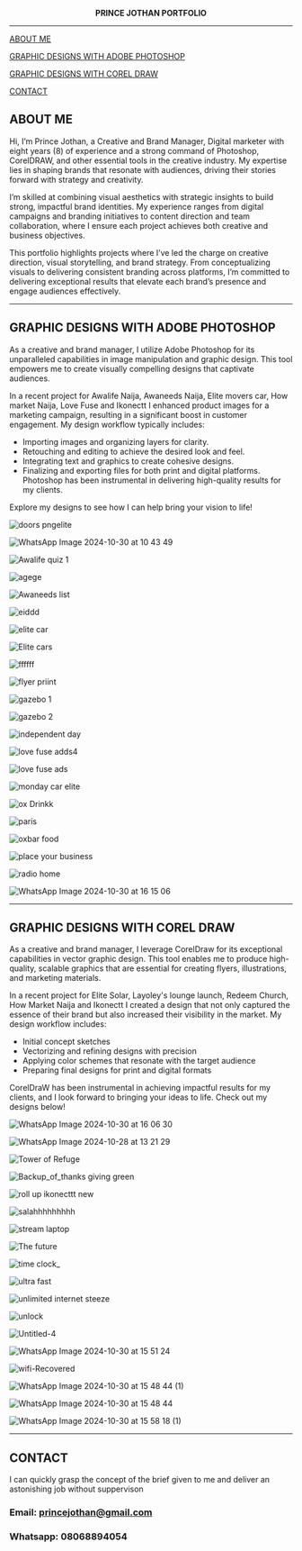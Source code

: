 

<p align="center">
  <strong>PRINCE JOTHAN PORTFOLIO</strong>
</p>

---
[ABOUT ME](#about-me)

[GRAPHIC DESIGNS WITH ADOBE PHOTOSHOP](#graphic-designs-with-adobe-photoshop)

[GRAPHIC DESIGNS WITH COREL DRAW](#graphic-designs-with-corel-draw)

[CONTACT](#contact)

## ABOUT ME
Hi, I’m Prince Jothan, a Creative and Brand Manager, Digital marketer with eight years (8) of experience and a strong command of Photoshop, CorelDRAW, and other essential tools in the creative industry. My expertise lies in shaping brands that resonate with audiences, driving their stories forward with strategy and creativity.

I’m skilled at combining visual aesthetics with strategic insights to build strong, impactful brand identities. My experience ranges from digital campaigns and branding initiatives to content direction and team collaboration, where I ensure each project achieves both creative and business objectives.

This portfolio highlights projects where I’ve led the charge on creative direction, visual storytelling, and brand strategy. From conceptualizing visuals to delivering consistent branding across platforms, I’m committed to delivering exceptional results that elevate each brand’s presence and engage audiences effectively.

---

## GRAPHIC DESIGNS WITH ADOBE PHOTOSHOP
As a creative and brand manager, I utilize Adobe Photoshop for its unparalleled capabilities in image manipulation and graphic design. This tool empowers me to create visually compelling designs that captivate audiences.

In a recent project for Awalife Naija, Awaneeds Naija, Elite movers car, How market Naija, Love Fuse and Ikonectt I enhanced product images for a marketing campaign, resulting in a significant boost in customer engagement. My design workflow typically includes:

- Importing images and organizing layers for clarity.
- Retouching and editing to achieve the desired look and feel.
- Integrating text and graphics to create cohesive designs.
- Finalizing and exporting files for both print and digital platforms.
Photoshop has been instrumental in delivering high-quality results for my clients. 

Explore my designs to see how I can help bring your vision to life!


![doors pngelite](https://github.com/user-attachments/assets/5c6fd958-3523-4ccc-b713-332eefad0a7c)



![WhatsApp Image 2024-10-30 at 10 43 49](https://github.com/user-attachments/assets/794ff924-34ac-41b0-af41-f3ece030cd33)



![Awalife quiz 1](https://github.com/user-attachments/assets/927342b1-70e3-4136-9db2-d9b3194db7a4)


![agege](https://github.com/user-attachments/assets/452abfb9-4263-426a-9915-2d8361b53bb1)


![Awaneeds list](https://github.com/user-attachments/assets/2524ce03-3130-47b1-a21d-6475c7836efd)



![eiddd](https://github.com/user-attachments/assets/11a7a15d-73d3-452f-bae0-4bf460028877)


![elite car](https://github.com/user-attachments/assets/8e6c9136-8919-4bcf-b6b5-e0580f182a9f)


![Elite cars](https://github.com/user-attachments/assets/f642114b-417c-40a3-8680-dcde444b9e72)

![ffffff](https://github.com/user-attachments/assets/e1c5f3d1-f4db-410c-be16-32d1b43d4f9a)


![flyer priint](https://github.com/user-attachments/assets/94d41059-7da6-4eb0-885e-626785fadda5)


![gazebo 1](https://github.com/user-attachments/assets/06b2d161-6116-4f13-bfae-f4a887dafbab)

![gazebo 2](https://github.com/user-attachments/assets/64726098-35c2-4e61-b283-2a369cc5b458)


![independent day](https://github.com/user-attachments/assets/21dbd695-b4b9-48b8-ace5-786e57c59633)



![love fuse adds4](https://github.com/user-attachments/assets/b1279077-def1-4c47-aae1-bb6e6e793b6d)


![love fuse ads](https://github.com/user-attachments/assets/73a48250-336b-4e99-a36c-b4389161c0b1)


![monday car elite](https://github.com/user-attachments/assets/7502c6db-ad0d-423c-b2c5-9fe2d93fcae0)



![ox Drinkk](https://github.com/user-attachments/assets/43027736-62dd-4e28-a5c1-491b4c64b8ec)


![paris](https://github.com/user-attachments/assets/a4e9128a-efba-4fd0-97b3-4977c397b958)



![oxbar food](https://github.com/user-attachments/assets/bd18610e-d3f2-4e66-a46f-b00a3270448c)


![place your business](https://github.com/user-attachments/assets/4fe77725-3c93-43b1-ac37-6ac8d98fd254)


![radio home](https://github.com/user-attachments/assets/3b5b7fa9-10dc-41f8-b8a3-7b15dfeb9a0d)


![WhatsApp Image 2024-10-30 at 16 15 06](https://github.com/user-attachments/assets/21194309-20db-4220-94a2-095884c4aaea)


---

## GRAPHIC DESIGNS WITH COREL DRAW

As a creative and brand manager, I leverage CorelDraw for its exceptional capabilities in vector graphic design. This tool enables me to produce high-quality, scalable graphics that are essential for creating flyers, illustrations, and marketing materials.

In a recent project for Elite Solar, Layoley's lounge launch, Redeem Church, How Market Naija and Ikonectt I created a design that not only captured the essence of their brand but also increased their visibility in the market. My design workflow includes:

- Initial concept sketches
- Vectorizing and refining designs with precision
- Applying color schemes that resonate with the target audience
- Preparing final designs for print and digital formats
  
CorelDraW has been instrumental in achieving impactful results for my clients, and I look forward to bringing your ideas to life. Check out my designs below!



![WhatsApp Image 2024-10-30 at 16 06 30](https://github.com/user-attachments/assets/08584527-6841-46b4-901b-ea82795461bd)



![WhatsApp Image 2024-10-28 at 13 21 29](https://github.com/user-attachments/assets/2d34ee76-51a4-4772-b956-37e497f86d3c)

![Tower of Refuge](https://github.com/user-attachments/assets/20d7642e-d73e-47b0-9329-f1001411df42)


![Backup_of_thanks giving green](https://github.com/user-attachments/assets/39a1f5c3-4a05-42c1-8d48-bce0c3eb2d10)


![roll up ikonecttt new](https://github.com/user-attachments/assets/f8ccaff8-790c-422a-8d92-f2795c2dfb8f)


![salahhhhhhhhh](https://github.com/user-attachments/assets/4001d95c-6e9e-48fb-b22c-7c235c77dfa8)


![stream laptop](https://github.com/user-attachments/assets/04053000-ab51-49a9-ac5a-231e72ab176e)



![The future](https://github.com/user-attachments/assets/046ae857-7f33-4448-acbf-5944ae5670d0)


![time clock_](https://github.com/user-attachments/assets/c324ca42-d7de-484a-9bb9-31d4f622646f)


![ultra fast](https://github.com/user-attachments/assets/aba7a065-8844-4ecb-b2b3-eaf4bb03e166)


![unlimited internet steeze](https://github.com/user-attachments/assets/51187b74-b3b8-499c-bdc8-727274288b72)

![unlock](https://github.com/user-attachments/assets/33f46d5a-faa7-4796-9bb1-8cd62ccfc947)


![Untitled-4](https://github.com/user-attachments/assets/7c7e935d-3fae-4881-bf84-9e036556e6d8)


![WhatsApp Image 2024-10-30 at 15 51 24](https://github.com/user-attachments/assets/a76ba95b-9c45-4f17-888f-f3983f0a7ca5)

![wifi-Recovered](https://github.com/user-attachments/assets/0757766d-66a4-4e06-a6bc-560d53f0c9e3)


![WhatsApp Image 2024-10-30 at 15 48 44 (1)](https://github.com/user-attachments/assets/d1e8f532-8974-41f5-ade2-1842f301b107)

![WhatsApp Image 2024-10-30 at 15 48 44](https://github.com/user-attachments/assets/0e4a09b7-7763-44a5-9f96-40fee5042760)


![WhatsApp Image 2024-10-30 at 15 58 18 (1)](https://github.com/user-attachments/assets/50444484-f690-4f70-8b38-99c29c146401)

---

## CONTACT

I can quickly grasp the concept of the brief given to me and deliver an astonishing job without suppervison

### Email: princejothan@gmail.com
### Whatsapp: 08068894054




